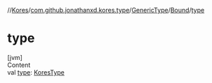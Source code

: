 //[Kores](../../../index.md)/[com.github.jonathanxd.kores.type](../../index.md)/[GenericType](../index.md)/[Bound](index.md)/[type](type.md)



# type  
[jvm]  
Content  
val [type](type.md): [KoresType](../../-kores-type/index.md)  



